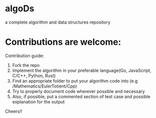 # algoDs
a complete algorithm and data structures repository
# Contributions are welcome:

Contribution guide:
1. Fork the repo
2. Implement the algorithm in your preferable language(Go, JavaScript, C/C++, Python, Rust)
3. Find an appropriate folder to put your algorithm code into (e.g /Mathematics/EulerTotient/Cpp)
4. Try to properly document code wherever possible and necessary
5. Also, if possible, put a commented section of test case and possible explanation for the output

Cheers!!
